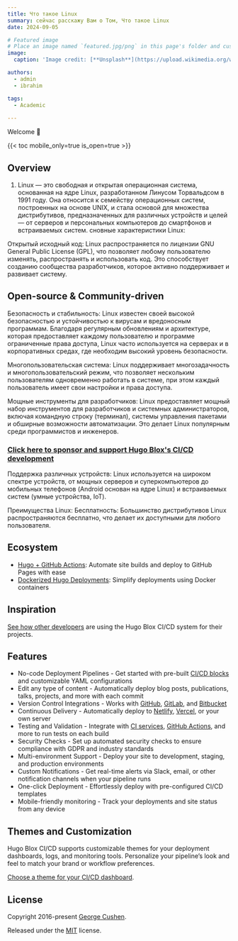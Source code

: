 ```yaml
---
title: Что такое Linux 
summary: cейчас расскажу Вам о Том, Что такое Linux 
date: 2024-09-05

# Featured image
# Place an image named `featured.jpg/png` in this page's folder and customize its options here.
image:
  caption: 'Image credit: [**Unsplash**](https://upload.wikimedia.org/wikipedia/commons/thumb/3/35/Tux.svg/800px-Tux.svg.png)'

authors:
  - admin
  - ibrahim

tags:
  - Academic
  
---
```


Welcome 👋

{{< toc mobile_only=true is_open=true >}}

## Overview
1. Linux — это свободная и открытая операционная система, основанная на ядре Linux, разработанном Линусом Торвальдсом в 1991 году. Она относится к семейству операционных систем, построенных на основе UNIX, и стала основой для множества дистрибутивов, предназначенных для различных устройств и целей — от серверов и персональных компьютеров до смартфонов и встраиваемых систем.
сновные характеристики Linux:

Открытый исходный код: Linux распространяется по лицензии GNU General Public License (GPL), что позволяет любому пользователю изменять, распространять и использовать код. Это способствует созданию сообщества разработчиков, которое активно поддерживает и развивает систему.



## Open-source & Community-driven


Безопасность и стабильность: Linux известен своей высокой безопасностью и устойчивостью к вирусам и вредоносным программам. Благодаря регулярным обновлениям и архитектуре, которая предоставляет каждому пользователю и программе ограниченные права доступа, Linux часто используется на серверах и в корпоративных средах, где необходим высокий уровень безопасности.

Многопользовательская система: Linux поддерживает многозадачность и многопользовательский режим, что позволяет нескольким пользователям одновременно работать в системе, при этом каждый пользователь имеет свои настройки и права доступа.

Мощные инструменты для разработчиков: Linux предоставляет мощный набор инструментов для разработчиков и системных администраторов, включая командную строку (терминал), системы управления пакетами и обширные возможности автоматизации. Это делает Linux популярным среди программистов и инженеров.

### [ Click here to sponsor and support Hugo Blox's CI/CD development ](https://hugoblox.com/sponsor/)

Поддержка различных устройств: Linux используется на широком спектре устройств, от мощных серверов и суперкомпьютеров до мобильных телефонов (Android основан на ядре Linux) и встраиваемых систем (умные устройства, IoT).

Преимущества Linux:
Бесплатность: Большинство дистрибутивов Linux распространяются бесплатно, что делает их доступными для любого пользователя.

## Ecosystem

- [Hugo + GitHub Actions](https://github.com/GetRD/hugo-gh-actions-template): Automate site builds and deploy to GitHub Pages with ease
- [Dockerized Hugo Deployments](https://github.com/GetRD/hugo-docker-template): Simplify deployments using Docker containers

## Inspiration

[See how other developers](https://hugoblox.com/creators/) are using the Hugo Blox CI/CD system for their projects.

## Features

- No-code Deployment Pipelines - Get started with pre-built [CI/CD blocks](https://hugoblox.com/cicd-blocks/) and customizable YAML configurations
- Edit any type of content - Automatically deploy blog posts, publications, talks, projects, and more with each commit
- Version Control Integrations - Works with [GitHub](https://github.com), [GitLab](https://gitlab.com), and [Bitbucket](https://bitbucket.org)
- Continuous Delivery - Automatically deploy to [Netlify](https://www.netlify.com), [Vercel](https://vercel.com), or your own server
- Testing and Validation - Integrate with [CI services](https://circleci.com), [GitHub Actions](https://github.com/features/actions), and more to run tests on each build
- Security Checks - Set up automated security checks to ensure compliance with GDPR and industry standards
- Multi-environment Support - Deploy your site to development, staging, and production environments
- Custom Notifications - Get real-time alerts via Slack, email, or other notification channels when your pipeline runs
- One-click Deployment - Effortlessly deploy with pre-configured CI/CD templates
- Mobile-friendly monitoring - Track your deployments and site status from any device

## Themes and Customization

Hugo Blox CI/CD supports customizable themes for your deployment dashboards, logs, and monitoring tools. Personalize your pipeline’s look and feel to match your brand or workflow preferences.

[Choose a theme for your CI/CD dashboard](https://docs.hugoblox.com/cicd-dashboard/).

## License

Copyright 2016-present [George Cushen](https://georgecushen.com).

Released under the [MIT](https://github.com/HugoBlox/hugo-blox-builder/blob/main/LICENSE.md) license.
